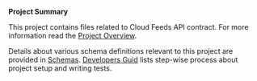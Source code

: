 __Project Summary__

This project contains files related to Cloud Feeds API contract. For more information read the [Project Overview](https://github.com/rackerlabs/standard-usage-schemas/wiki/Overview).

Details about various schema definitions relevant to this project are provided in [Schemas](https://github.com/rackerlabs/standard-usage-schemas/wiki). [Developers Guid](https://github.com/rackerlabs/standard-usage-schemas/wiki) lists step-wise process about project setup and writing tests.

